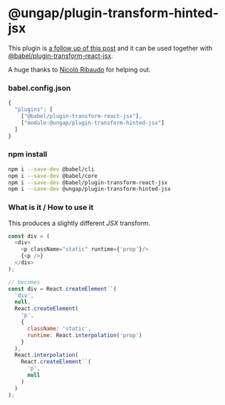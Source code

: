 # @ungap/plugin-transform-hinted-jsx

This plugin is [a follow up of this post](https://webreflection.medium.com/jsx-is-inefficient-by-default-but-d1122c992399) and it can be used together with [@babel/plugin-transform-react-jsx](https://www.npmjs.com/package/@babel/plugin-transform-react-jsx).

A huge thanks to [Nicolò Ribaudo](https://twitter.com/NicoloRibaudo) for helping out.

### babel.config.json

```js
{
  "plugins": [
    ["@babel/plugin-transform-react-jsx"],
    ["module:@ungap/plugin-transform-hinted-jsx"]
  ]
}
```

### npm install

```sh
npm i --save-dev @babel/cli
npm i --save-dev @babel/core
npm i --save-dev @babel/plugin-transform-react-jsx
npm i --save-dev @ungap/plugin-transform-hinted-jsx
```

### What is it / How to use it

This produces a slightly different *JSX* transform.

```js
const div = (
  <div>
    <p className="static" runtime={'prop'}/>
    {<p />}
  </div>
);

// becomes
const div = React.createElement``(
  'div',
  null,
  React.createElement(
    'p',
    {
      className: 'static',
      runtime: React.interpolation('prop')
    }
  ),
  React.interpolation(
    React.createElement``(
      'p',
      null
    )
  )
);
```
